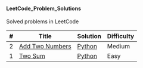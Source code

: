 #### LeetCode_Problem_Solutions
Solved problems in LeetCode


| # | Title | Solution | Difficulty |
|---| ----- | -------- | ---------- |
|2|[Add Two Numbers](https://leetcode.com/problems/add-two-numbers/)| [Python](./Algorithms\01.%20Add%20Two%20Numbers\Add_Two_Numbers.py)|Medium|
|1|[Two Sum](https://leetcode.com/problems/two-sum/)| [Python](./Algorithms\01.%20Two%20Sum\Two_Sum.py)|Easy|